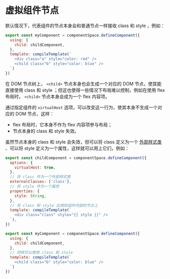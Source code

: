 # 虚拟组件节点

默认情况下，代表组件的节点本身会和普通节点一样接收 class 和 style ，例如：

```js
export const myComponent = componentSpace.defineComponent({
  using: {
    child: childComponent,
  },
  template: compileTemplate(`
    <div class="a" style="color: red" />
    <child class="b" style="color: blue" />
  `)
})
```

在 DOM 节点树上， `<child>` 节点本身也会生成一个对应的 DOM 节点，使其能直接使用 class 和 style ；但这也使得一些情况下布局难以控制，例如在使用 flex 布局时， `<child>` 节点本身会成为一个 flex 内容项。

通过指定组件的 `virtualHost` 选项，可以改变这一行为，使其本身不生成一个对应的 DOM 节点，这样：

* flex 布局时，它本身不作为 flex 内容项参与布局；
* 节点本身的 class 和 style 失效。

虽然节点本身的 class 和 style 会失效，但可以将 class 定义为一个 [外部样式类](external_class.md) 、可以将 style 定义为一个属性，这样就可以用上它们，例如：

```js
export const childComponent = componentSpace.defineComponent({
  options: {
    virtualHost: true,
  },
  // 将 class 作为一个外部样式类
  externalClasses: ['class'],
  // 将 style 作为一个属性
  properties: {
    style: String,
  },
  // 将 class 和 style 应用到组件内部的节点上
  template: compileTemplate(`
    <div class="class" style="{{ style }}" />
  `),
})

export const myComponent = componentSpace.defineComponent({
  using: {
    child: childComponent,
  },
  // 同样可以使用 class 和 style
  template: compileTemplate(`
    <child class="b" style="color: blue" />
  `)
})
```
